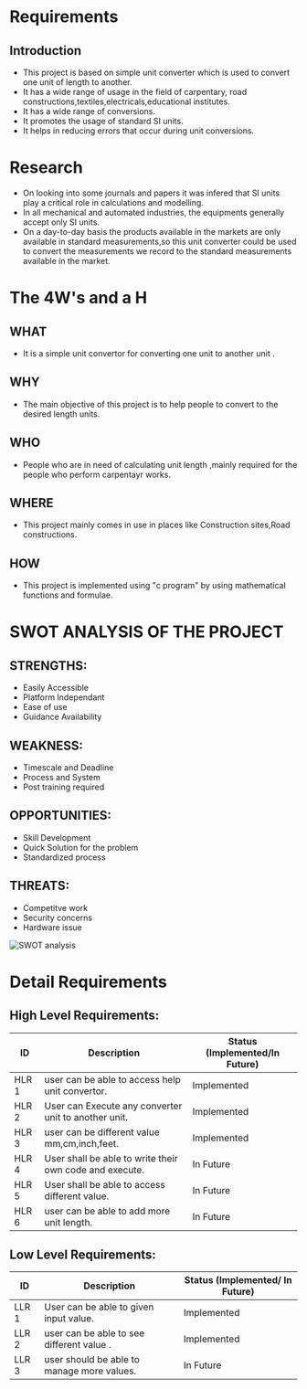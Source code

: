 # Requirements
## Introduction
 * This project is based on simple unit converter which is used to convert one unit of length to another.
 * It has a wide range of usage in the field of carpentary, road constructions,textiles,electricals,educational institutes.
 * It has a wide range of conversions.
 * It promotes the usage of standard SI units.
 * It helps in reducing errors that occur during unit conversions.
 


# Research
 * On looking into some journals and papers it was infered that SI units play a critical role in calculations and modelling.
 * In all mechanical and automated industries, the equipments generally accept only SI units.
 * On a day-to-day basis the products available in the markets are only available in standard measurements,so this unit converter could be used to convert the      measurements we record to the standard measurements available in the market.


# The 4W's and a H 
## WHAT
  * It is a simple unit convertor for converting one unit to another unit .
## WHY
  * The main objective of this project is to help people to convert to the desired length units.
## WHO
  * People who are in need of calculating  unit length ,mainly required for the people who perform carpentayr works.
## WHERE
  * This project mainly comes in use in places like Construction sites,Road constructions.
## HOW
  * This project is implemented using "c program" by using mathematical functions and formulae.
 
 

# SWOT ANALYSIS OF THE PROJECT
 ## STRENGTHS:
   * Easily Accessible
   * Platform Independant
   * Ease of use
   * Guidance Availability
## WEAKNESS:
   * Timescale and Deadline
   * Process and System
   * Post training required
## OPPORTUNITIES:
   * Skill Development
   * Quick Solution for the problem
   * Standardized process
## THREATS:
   * Competitve work
   * Security concerns
   * Hardware issue



![SWOT analysis ]()


# Detail Requirements

## High Level Requirements:

|  ID   | Description | Status (Implemented/In Future) |
| ----- | ----------- | ------------------------------ |
| HLR 1 |    user can be able to access help unit convertor.   |  Implemented  |
| HLR 2 |    User can Execute any converter unit to another unit.   | Implemented |
| HLR 3 |    user can be different value mm,cm,inch,feet.   | Implemented |
| HLR 4 |    User shall be able to write their own code and execute.  | In Future |
| HLR 5 |    User shall be able to access different value.   | In Future |
| HLR 6 |   user  can be able to add more unit length.    |  In Future |

## Low Level Requirements:

|  ID   | Description | Status (Implemented/ In Future) |
| ----- | ----------- | ------------------------------- |
| LLR 1 |    User can be able to given input value.  |  Implemented  |
| LLR 2 |    user can  be able to see different value .  | Implemented |
| LLR 3 |    user should be able to manage more values.  | In Future |
